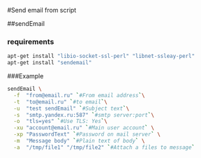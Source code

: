 #Send email from script

##sendEmail

### requirements
```bash
apt-get install "libio-socket-ssl-perl" "libnet-ssleay-perl"
apt-get install "sendemail"
```

###Example
```bash
sendEmail \
  -f  "from@email.ru" `#From email address`\
  -t  "to@email.ru" `#to email`\
  -u  "test sendEmail" `#Subject text`\
  -s  "smtp.yandex.ru:587" `#smtp server:port`\
  -o  "tls=yes" `#Use TLS: Yes`\
  -xu "account@email.ru" `#Main user account` \
  -xp "PasswordText" `#Password on mail server` \
  -m  "Message body" `#Plain text of body` \
  -a  "/tmp/file1" "/tmp/file2" `#Attach a files to message`
```
